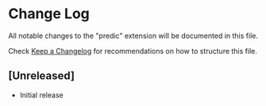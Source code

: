 # Change Log

All notable changes to the "predic" extension will be documented in this file.

Check [Keep a Changelog](http://keepachangelog.com/) for recommendations on how to structure this file.

## [Unreleased]

- Initial release
